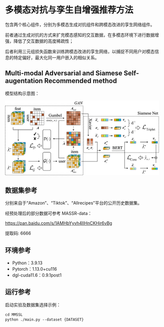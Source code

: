 # 多模态对抗与孪生自增强推荐方法

包含两个核心组件，分别为多模态生成对抗组件和跨模态改进的孪生网络组件。

前者通过生成对抗的方式来扩充模态感知的交互数据，在多模态环境下进行数据增强，降低了交互数据的高度稀疏性；

后者利用三元组损失函数来训练跨模态改进的孪生网络，以捕捉不同用户对模态信息的特定偏好，最大化同一用户嵌入的相似关系。


<h2>Multi-modal Adversarial and Siamese Self-augentation Recommended method</h2>
模型结构示意图：
<p align="center">
<img src="./MASSR.png" alt="MASSR" />
</p>


<h2>数据集参考</h2>

分别来自于“Amazon”、“Tiktok”、“Allrecipes”平台的公开历史数据集。

经预处理后的部分数据可参考 MASSR-data：

https://pan.baidu.com/s/1AMHbYyvh4IlHnCKHir6vBg

提取码: 6666


<h2>环境参考</h2>

* Python：3.9.13
* Pytorch：1.13.0+cu116
* dgl-cuda11.6：0.9.1post1


<h2>运行参考</h2>

启动实验及数据集选择示例：

```
cd MMSSL
python ./main.py --dataset {DATASET}
```
